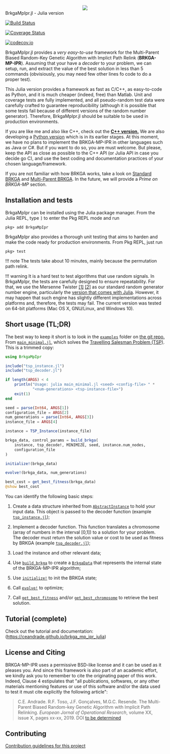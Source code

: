 <div align="center">
  <img src="https://github.com/ceandrade/brkga_mp_ipr_julia/blob/master/docs/src/assets/logo_name_300.png">
</div

BrkgaMpIpr.jl - Julia version
===============================

[![Build Status](https://travis-ci.org/ceandrade/brkga_mp_ipr_julia.svg?branch=master)](https://travis-ci.org/ceandrade/brkga_mp_ipr_julia)

[![Coverage Status](https://coveralls.io/repos/ceandrade/brkga_mp_ipr_julia/badge.svg?branch=master&service=github)](https://coveralls.io/github/ceandrade/brkga_mp_ipr_julia?branch=master)

[![codecov.io](http://codecov.io/github/ceandrade/brkga_mp_ipr_julia/coverage.svg?branch=master)](http://codecov.io/github/ceandrade/brkga_mp_ipr_julia?branch=master)

BrkgaMpIpr.jl provides a _very easy-to-use_ framework for the
Multi-Parent Biased Random-Key Genetic Algorithm with Implict Path Relink
(**BRKGA-MP-IPR**). Assuming that your have a _decoder_ to your problem,
we can setup, run, and extract the value of the best solution in less than
5 commands (obvisiously, you may need few other lines fo code to do a proper
test).

This Julia version provides a framework as fast as C/C++, as easy-to-code as
Python, and it is much cheaper (indeed, free) than Matlab. Unit and coverage
tests are fully implemented, and all pseudo-random test data were carefully
crafted to guarantee reproducibility (although it is possible that some tests
fail because of different versions of the random number generator).
Therefore, BrkgaMpIpr.jl should be suitable to be used in production
environments.

If you are like me and also like C++, check out the [**C++
version.**](https://github.com/ceandrade/brkga_mp_ipr_cpp)
We are also developing a
[Python version](https://github.com/ceandrade/brkga_mp_ipr_python)
which is in its earlier stages.
At this moment, we
have no plans to implement the BRKGA-MP-IPR in other languages such as
Java or C#. But if you want to do so, you are must welcome. But
please, keep the API as close as possible to the C++ API (or Julia API in
case you decide go C), and use the best coding and documentation practices of
your chosen language/framework.

If you are not familiar with how BRKGA works, take a look on
[Standard BRKGA](http://dx.doi.org/10.1007/s10732-010-9143-1) and
[Multi-Parent BRKGA](http://dx.doi.org/xxx).
In the future, we will provide a _Prime on BRKGA-MP_
section.

Installation and tests
--------------------------------------------------------------------------------

BrkgaMpIpr can be installed using the Julia package manager.
From the Julia REPL, type `]` to enter the Pkg REPL mode and run

```julia-repl
pkg> add BrkgaMpIpr
```

BrkgaMpIpr also provides a thorough unit testing that aims to harden and make
the code ready for production environments. From Pkg REPL, just run

```julia-repl
pkg> test
```

!!! note
    The tests take about 10 minutes, mainly because the permutation path relink.

!!! warning
    It is a hard test to test algorithms that use random signals. In
    BrkgaMpIpr, the tests are carefully designed to ensure repeatability. For
    that, we use the Mersenne Twister
    [[1]](https://en.wikipedia.org/wiki/Mersenne_Twister)
    [[2]](http://dx.doi.org/10.1145/272991.272995) as our standard random
    generator number engine, particularly the [version that comes with
    Julia](https://docs.julialang.org/en/v1/stdlib/Random/index.html#Random.MersenneTwister).
    However, it may happen that such engine has slightly different
    implementations across platforms and, therefore, the tests may fail. The
    current version was tested on 64-bit platforms (Mac OS X, GNU/Linux, and
    Windows 10).

Short usage (TL;DR)
--------------------------------------------------------------------------------

The best way to keep it short is to look in the
[`examples`](https://github.com/ceandrade/brkga_mp_ipr_julia/tree/v1.0/examples) folder
on [the git repo.](https://github.com/ceandrade/brkga_mp_ipr_julia)
From [`main_minimal.jl`](https://github.com/ceandrade/brkga_mp_ipr_julia/blob/master/examples/tsp/main_minimal.jl),
which solves the
[Travelling Salesman Problem (TSP)](https://en.wikipedia.org/wiki/Travelling_salesman_problem).
This is a trimmed copy:

```julia
using BrkgaMpIpr

include("tsp_instance.jl")
include("tsp_decoder.jl")

if length(ARGS) < 4
    println("Usage: julia main_minimal.jl <seed> <config-file> " *
            "<num-generations> <tsp-instance-file>")
    exit(1)
end

seed = parse(Int64, ARGS[1])
configuration_file = ARGS[2]
num_generations = parse(Int64, ARGS[3])
instance_file = ARGS[4]

instance = TSP_Instance(instance_file)

brkga_data, control_params = build_brkga(
    instance, tsp_decode!, MINIMIZE, seed, instance.num_nodes,
    configuration_file
)

initialize!(brkga_data)

evolve!(brkga_data, num_generations)

best_cost = get_best_fitness(brkga_data)
@show best_cost
```

You can identify the following basic steps:

1. Create a data structure inherited from [`AbstractInstance`](@ref) to hold
   your input data. This object is passed to the decoder function (example
   [`tsp_instance.jl`](https://github.com/ceandrade/brkga_mp_ipr_julia/blob/v1.0/examples/tsp/tsp_instance.jl));

2. Implement a decoder function. This function translates a chromosome (array
   of numbers in the interval [0,1]) to a solution for your problem. The decoder
   must return the solution value or cost to be used as fitness by BRKGA
   (example [`tsp_decoder.jl`](https://github.com/ceandrade/brkga_mp_ipr_julia/blob/v1.0/examples/tsp/tsp_decoder.jl));

3. Load the instance and other relevant data;

4. Use [`build_brkga`](@ref) to create a [`BrkgaData`](@ref) that represents
   the internal state of the BRKGA-MP-IPR algorithm;

5. Use [`initialize!`](@ref) to init the BRKGA state;

6. Call [`evolve!`](@ref) to optimize;

7. Call [`get_best_fitness`](@ref) and/or [`get_best_chromosome`](@ref) to
   retrieve the best solution.

Tutorial (complete)
--------------------------------------------------------------------------------

Check out the tutorial and documentation:
(https://ceandrade.github.io/brkga_mp_ipr_julia)

License and Citing
--------------------------------------------------------------------------------

BRKGA-MP-IPR uses a permissive BSD-like license and it can be used as it
pleases you. And since this framework is also part of an academic effort, we
kindly ask you to remember to cite the originating paper of this work. Indeed,
Clause 4 estipulates that "all publications, softwares, or any other materials
mentioning features or use of this software and/or the data used to test it
must cite explicitly the following article":

> C.E. Andrade. R.F. Toso, J.F. Gonçalves, M.G.C. Resende. The Multi-Parent
> Biased Random-key Genetic Algorithm with Implicit Path Relinking. _European
> Jornal of Operational Research_, volume XX, issue X, pages xx-xx, 2019.
> DOI [to be determined](http://dx.doi.org/xxx)

Contributing
--------------------------------------------------------------------------------

[Contribution guidelines for this project](CONTRIBUTING.md)
